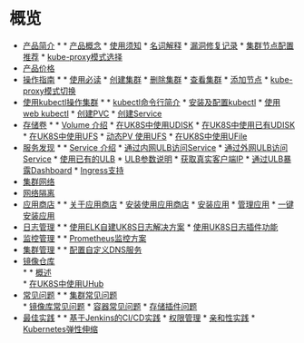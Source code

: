 # 概览




* [产品简介](/uk8s/introduction/README)
    * 
        * [产品概念](/uk8s/introduction/whatisuk8s)
        * [使用须知](/uk8s/introduction/restriction)
        * [名词解释](/uk8s/introduction/concept)
        * [漏洞修复记录](/uk8s/introduction/vulnerability/README)
        * [集群节点配置推荐](/uk8s/introduction/node_requirements)
        * [kube-proxy模式选择](/uk8s/introduction/kubeproxy_mode)
* [产品价格](/uk8s/price)
* [操作指南](/uk8s/userguide/README)
    * 
        * [使用必读](/uk8s/userguide/before_start)
        * [创建集群](/uk8s/userguide/createcluster)
        * [删除集群](/uk8s/userguide/deletecluster)
        * [查看集群](/uk8s/userguide/describecluster)
        * [添加节点](/uk8s/userguide/addnode)
        * [kube-proxy模式切换](/uk8s/userguide/kubeproxy_edit)
* [使用kubectl操作集群](/uk8s/manageviakubectl/README)
    * 
        * [kubectl命令行简介](/uk8s/manageviakubectl/intro_of_kubectl)
        * [安装及配置kubectl](/uk8s/manageviakubectl/connectviakubectl)
        * [使用web kubectl](/uk8s/manageviakubectl/webterminal)
        * [创建PVC](/uk8s/manageviakubectl/createpvc)
        * [创建Service](/uk8s/manageviakubectl/createservice)
* [存储卷](/uk8s/volume/README)
    * 
        * [Volume 介绍](/uk8s/volume/intro)
        * [在UK8S中使用UDISK](/uk8s/volume/udisk)
        * [在UK8S中使用已有UDISK](/uk8s/volume/statusudisk)
        * [在UK8S中使用UFS](/uk8s/volume/ufs)
        * [动态PV 使用UFS](/uk8s/volume/dynamic_ufs)
        * [在UK8S中使用UFile](/uk8s/volume/ufile)
* [服务发现](/uk8s/service/README)
    * 
        * [Service 介绍](/uk8s/service/intro)
        * [通过内网ULB访问Service](/uk8s/service/internalservice)
        * [通过外网ULB访问Service](/uk8s/service/externalservice)
        * [使用已有的ULB](/uk8s/service/ulb_designation)
        * [ULB参数说明](/uk8s/service/annotations)
        * [获取真实客户端IP](/uk8s/service/getresourceip)
        * [通过ULB暴露Dashboard](/uk8s/service/dashboard)
        * [Ingress支持](/uk8s/service/ingress/README)
* [集群网络](/uk8s/network)  
* [网络隔离](/uk8s/networkpolicy)
* [应用商店](/uk8s/helm/README)
    * 
        * [关于应用商店](/uk8s/helm/abouthelm)
        * [安装使用应用商店](/uk8s/helm/init)
        * [安装应用](/uk8s/helm/install)
        * [管理应用](/uk8s/helm/manager)
        * [一键安装应用](/uk8s/helm/installapp)
* [日志管理](/uk8s/log/README)
    * 
        * [使用ELK自建UK8S日志解决方案](/uk8s/log/elastic_filebeat_kibana_solution)
        * [使用UK8S日志插件功能](/uk8s/log/ELKplugin)
* [监控管理](/uk8s/monitor/README.md)
    * 
        * [Prometheus监控方案](/uk8s/monitor/prometheus/README)
* [集群管理](/uk8s/administercluster/README)
    * 
        * [配置自定义DNS服务](/uk8s/administercluster/custom_dns_service)  
* [镜像仓库](/uk8s/dockerhub/README)  
    * 
        * [概述](/uk8s/dockerhub/outline)  
        * [在UK8S中使用UHub](/uk8s/dockerhub/using_uhub_in_uk8s)   
* [常见问题](/uk8s/q/README)
    * 
        * [集群常见问题](/uk8s/q/cluster)  
        * [镜像库常见问题](/uk8s/q/registry) 
        * [容器常见问题](/uk8s/q/container) 
        * [存储插件问题](/uk8s/q/storage)
* [最佳实践](/uk8s/bestpractice/README)
    * 
        * [基于Jenkins的CI/CD实践](/uk8s/bestpractice/cicd)
        * [权限管理](/uk8s/bestpractice/authorization/README)
        * [亲和性实践](/uk8s/bestpractice/affinity)
        * [Kubernetes弹性伸缩](/uk8s/bestpractice/autoscaling/README)
